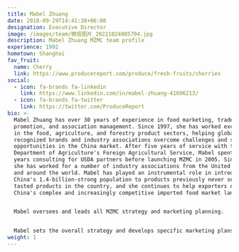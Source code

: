 ```yaml
---
title: Mabel Zhuang
date: 2018-09-29T14:41:38+06:00
designation: Executive Director
image: /images/team/微信图片_20221024085704.jpg
description: Mabel Zhuang MZMC team profile
experience: 1992
hometown: Shanghai
fav_fruit:
  name: Cherry
  link: https://www.producereport.com/produce/fresh-fruits/cherries
social:
  - icon: fa-brands fa-linkedin
    link: https://www.linkedin.com/in/mabel-zhuang-41696213/
  - icon: fa-brands fa-twitter
    link: https://twitter.com/ProduceReport
bio: >-
  Mabel Zhuang has over 30 years of experience in food marketing, trade
  promotion, and association management. Since 1997, she has worked exclusively
  in the food, agriculture, and forestry product sectors, helping globally
  recognized brands and industry associations overcome challenges and seize
  opportunities in the China market. After five years of service with the US
  Department of Agriculture's Foreign Agricultural Service, Mabel spent three
  years consulting for USDA partners before launching MZMC in 2005. Since then,
  she has worked for a number of industry associations from the United States
  and around the world. Mabel has played an instrumental role in introducing
  China's 1.4-billion-strong population to products previously never seen or
  tasted products in the country, and she continues to help exporters navigate
  China's complex and increasingly competitive imported food market landscape.


  Mabel oversees and leads all MZMC strategy and marketing planning. 


  Mabel sets the overall strategy and develops specific marketing plans. She also provides personal oversight and quality control for all promotions and reports prepared by MZMC. In 2014, Mabel launched a leading Chinese-language produce media outlet named Produce Report and its English-language version was launched in 2016. She holds an International MBA from Fudan University and the University of Hong Kong and is currently an EMBA candidate at the Weatherhead School of Management at Case Western Reserve University.
weight: 1
---
```

